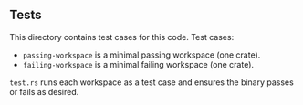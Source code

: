 Tests
---

This directory contains test cases for this code. Test cases:
* `passing-workspace` is a minimal passing workspace (one crate).
* `failing-workspace` is a minimal failing workspace (one crate).

`test.rs` runs each workspace as a test case and ensures the binary passes or fails as desired.
